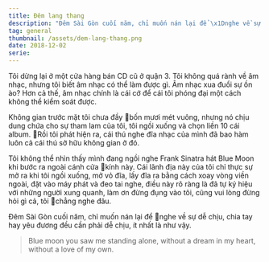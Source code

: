 ```yaml
---
title: Đêm lang thang
description: "Đêm Sài Gòn cuối năm, chỉ muốn nán lại để \x1Dnghe về sự dễ chịu, chia tay hay yêu đương đều cần phải dễ chịu, ít nhất là như vậy."
tag: general
thumbnail: /assets/dem-lang-thang.png
date: 2018-12-02
serie:
---
```


Tôi dừng lại ở một cửa hàng bán CD cũ ở quận 3. Tôi không quá rành về âm nhạc, nhưng tôi biết âm nhạc có thể làm được gì. Âm nhạc xua đuổi sự ồn ào? Hơn cả thế, âm nhạc chính là cái cớ để cái tôi phóng đại một cách không thể kiểm soát được.

Không gian trước mặt tôi chưa đầy bốn mươi mét vuông, nhưng nó chịu dung chứa cho sự tham lam của tôi, tôi ngồi xuống và chọn liền 10 cái album. Rồi tôi phát hiện ra, cái thú nghe đĩa nhạc của mình đã bao hàm luôn cả cái thú sở hữu không gian ở đó.

Tôi không thể nhìn thấy mình đang ngồi nghe Frank Sinatra hát Blue Moon khi bước ra ngoài cánh cửa kính này. Cái lãnh địa này của tôi chỉ thực sự mở ra khi tôi ngồi xuống, mở vỏ đĩa, lấy đĩa ra bằng cách xoay vòng viền ngoài, đặt vào máy phát và đeo tai nghe, điều này rõ ràng là đã tự ký hiệu với những người xung quanh, làm ơn đừng đụng vào tôi, cũng vui lòng đừng hỏi gì cả, tôi chẳng nghe đâu.

Đêm Sài Gòn cuối năm, chỉ muốn nán lại để nghe về sự dễ chịu, chia tay hay yêu đương đều cần phải dễ chịu, ít nhất là như vậy.

> Blue moon you saw me standing alone, without a dream in my heart, without a love of my own.
